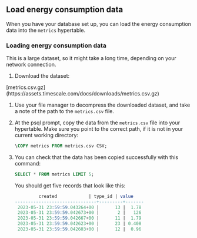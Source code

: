 ## Load energy consumption data

When you have your database set up, you can load the energy consumption data
into the `metrics` hypertable.

<Procedure>

### Loading energy consumption  data

<Highlight type="important">
This is a large dataset, so it might take a long time, depending on your network
connection.
</Highlight>

1.  Download the dataset:

   <Tag type="download">
   [metrics.csv.gz](https://assets.timescale.com/docs/downloads/metrics.csv.gz)
   </Tag>

1.  Use your file manager to decompress the downloaded dataset, and take a note
    of the path to the `metrics.csv` file.

1.  At the psql prompt, copy the data from the `metrics.csv` file into
    your hypertable. Make sure you point to the correct path, if it is not in
    your current working directory:

    ```sql
    \COPY metrics FROM metrics.csv CSV;
    ```


1. You can check that the data has been copied successfully with this command:

   ```sql
   SELECT * FROM metrics LIMIT 5;
   ```

   You should get five records that look like this:

   ```sql
            created            | type_id | value 
   -------------------------------+---------+-------
    2023-05-31 23:59:59.043264+00 |      13 |  1.78
    2023-05-31 23:59:59.042673+00 |       2 |   126
    2023-05-31 23:59:59.042667+00 |      11 |  1.79
    2023-05-31 23:59:59.042623+00 |      23 | 0.408
    2023-05-31 23:59:59.042603+00 |      12 |  0.96
   ```

</Procedure>

[parallel-copy]: https://github.com/timescale/timescaledb-parallel-copy
